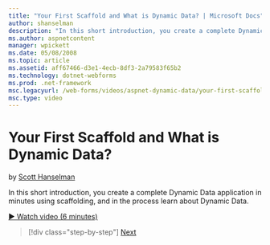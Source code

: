 ```yaml
---
title: "Your First Scaffold and What is Dynamic Data? | Microsoft Docs"
author: shanselman
description: "In this short introduction, you create a complete Dynamic Data application in minutes using scaffolding, and in the process learn about Dynamic Data."
ms.author: aspnetcontent
manager: wpickett
ms.date: 05/08/2008
ms.topic: article
ms.assetid: aff67466-d3e1-4ecb-8df3-2a79583f65b2
ms.technology: dotnet-webforms
ms.prod: .net-framework
msc.legacyurl: /web-forms/videos/aspnet-dynamic-data/your-first-scaffold-and-what-is-dynamic-data
msc.type: video
---
```

Your First Scaffold and What is Dynamic Data?
====================
by [Scott Hanselman](https://github.com/shanselman)

In this short introduction, you create a complete Dynamic Data application in minutes using scaffolding, and in the process learn about Dynamic Data.

[&#9654; Watch video (6 minutes)](https://channel9.msdn.com/Blogs/ASP-NET-Site-Videos/your-first-scaffold-and-what-is-dynamic-data)

>[!div class="step-by-step"]
[Next](how-do-i-enable-inline-gridview-editing.md)